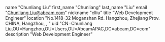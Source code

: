 name	"Chunliang Liu"
first_name	"Chunliang"
last_name	"Liu"
email	"Chunliang.Liu@abcam.com"
nickname	"clliu"
title	"Web Development Engineer"
location	"No.1418-32 Moganshan Rd. Hangzhou, Zhejiang Prov. CHINA, Hangzhou, ,  "
uid	"CN=Chunliang Liu,OU=Hangzhou,OU=Users,OU=AbcamAPAC,DC=abcam,DC=com"
description	"Web Development Engineer"
